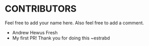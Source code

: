 # CONTRIBUTORS

Feel free to add your name here. Also feel free to add a comment.

- Andrew Hewus Fresh
- My first PR! Thank you for doing this ~estrabd
